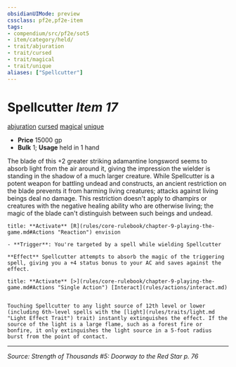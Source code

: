 ```yaml
---
obsidianUIMode: preview
cssclass: pf2e,pf2e-item
tags:
- compendium/src/pf2e/sot5
- item/category/held/
- trait/abjuration
- trait/cursed
- trait/magical
- trait/unique
aliases: ["Spellcutter"]
---
```

# Spellcutter *Item 17*  
[abjuration](rules/traits/abjuration.md "Abjuration School Trait")  [cursed](rules/traits/cursed-gmg.md "Cursed Item Trait")  [magical](rules/traits/magical.md "Magical Item Trait")  [unique](rules/traits/unique.md "Unique Rarity Trait")  

- **Price** 15000 gp
- **Bulk** 1; **Usage** held in 1 hand

The blade of this +2 greater striking adamantine longsword seems to absorb light from the air around it, giving the impression the wielder is standing in the shadow of a much larger creature. While Spellcutter is a potent weapon for battling undead and constructs, an ancient restriction on the blade prevents it from harming living creatures; attacks against living beings deal no damage. This restriction doesn't apply to dhampirs or creatures with the negative healing ability who are otherwise living; the magic of the blade can't distinguish between such beings and undead.

```ad-embed-ability
title: **Activate** [R](rules/core-rulebook/chapter-9-playing-the-game.md#Actions "Reaction") envision

- **Trigger**: You're targeted by a spell while wielding Spellcutter

**Effect** Spellcutter attempts to absorb the magic of the triggering spell, giving you a +4 status bonus to your AC and saves against the effect.
```

```ad-embed-ability
title: **Activate** [>](rules/core-rulebook/chapter-9-playing-the-game.md#Actions "Single Action") [Interact](rules/actions/interact.md)


Touching Spellcutter to any light source of 12th level or lower (including 6th-level spells with the [light](rules/traits/light.md "Light Effect Trait") trait) instantly extinguishes the effect. If the source of the light is a large flame, such as a forest fire or bonfire, it only extinguishes the light source in a 5-foot radius burst from the point of contact.
```


---
*Source: Strength of Thousands #5: Doorway to the Red Star p. 76*